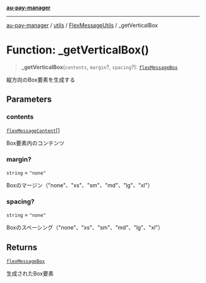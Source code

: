 [**au-pay-manager**](../../../../README.md)

***

[au-pay-manager](../../../../README.md) / [utils](../../../README.md) / [FlexMessageUtils](../README.md) / \_getVerticalBox

# Function: \_getVerticalBox()

> **\_getVerticalBox**(`contents`, `margin`?, `spacing`?): [`flexMessageBox`](../../../../interfaces/interfaces/flexMessageBox.md)

縦方向のBox要素を生成する

## Parameters

### contents

[`flexMessageContent`](../../../../interfaces/interfaces/flexMessageContent.md)[]

Box要素内のコンテンツ

### margin?

`string` = `"none"`

Boxのマージン（"none"、"xs"、"sm"、"md"、"lg"、"xl"）

### spacing?

`string` = `"none"`

Boxのスペーシング（"none"、"xs"、"sm"、"md"、"lg"、"xl"）

## Returns

[`flexMessageBox`](../../../../interfaces/interfaces/flexMessageBox.md)

生成されたBox要素
